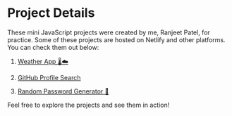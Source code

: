 # Project Details

These mini JavaScript projects were created by me, Ranjeet Patel, for practice. Some of these projects are hosted on Netlify and other platforms. You can check them out below:

1. [Weather App 🌡️☁️](https://ahdweather.netlify.app/)

2. [GitHub Profile Search](https://githubprofilesearch2.netlify.app/)

3. [Random Password Generator 👤](https://randompassgenerato2.netlify.app/)

Feel free to explore the projects and see them in action!
